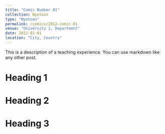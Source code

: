 ```yaml
---
title: "Comic Number 01"
collection: Nyetoon
type: "Nyetoon"
permalink: /comics/2012-comic-01
venue: "University 1, Department"
date: 2012-01-01
location: "City, Country"
---
```


This is a description of a teaching experience. You can use markdown like any other post.

Heading 1
======

Heading 2
======

Heading 3
======
